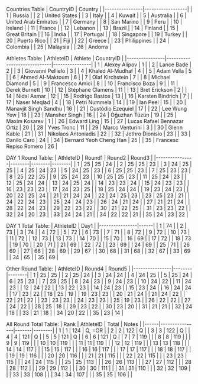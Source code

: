 Countries Table
| CountryID      | Country          |
|----------------|------------------|
| 1              | Russia           |
| 2              | United States    |
| 3              | Italy            |
| 4              | Kuwait           |
| 5              | Australia        |
| 6              | United Arab Emirates |
| 7              | Germany          |
| 8              | San Marino       |
| 9              | Peru             |
| 10             | Ireland          |
| 11             | France           |
| 12             | Lebanon          |
| 13             | Brazil           |
| 14             | Finland          |
| 15             | Great Britain    |
| 16             | India            |
| 17             | Portugal         |
| 18             | Singapore        |
| 19             | Turkey           |
| 20             | Puerto Rico      |
| 21             | Fiji             |
| 22             | Greece           |
| 23             | Philippines      |
| 24             | Colombia         |
| 25             | Malaysia         |
| 26             | Andorra          |


Athletes Table:
| AthleteID      | Athlete                     | CountryID      |
|----------------|-----------------------------|----------------|
| 1              | Alexey Alipov               | 1              |
| 2              | Lance Bade                  | 2              |
| 3              | Giovanni Pellielo           | 3              |
| 4              | Khaled Al-Mudhaf            | 4              |
| 5              | Adam Vella                  | 5              |
| 6              | Ahmed Al-Maktoum            | 6              |
| 7              | Olaf Kirchstein             | 7              |
| 8              | Michael Diamond             | 5              |
| 9              | Francesco Amici             | 8              |
| 10             | Francisco Boza              | 9              |
| 11             | Derek Burnett               | 10             |
| 12             | Stéphane Clamens            | 11             |
| 13             | Bret Erickson               | 2              |
| 14             | Nidal Asmar                 | 12             |
| 15             | Rodrigo Bastos              | 13             |
| 16             | Karsten Bindrich            | 7              |
| 17             | Naser Meqlad                | 4              |
| 18             | Petri Nummela               | 14             |
| 19             | Ian Peel                    | 15             |
| 20             | Manavjit Singh Sandhu       | 16             |
| 21             | Custódio Ezequiel           | 17             |
| 22             | Lee Wung Yew                | 18             |
| 23             | Mansher Singh               | 16             |
| 24             | Oğuzhan Tüzün               | 19             |
| 25             | Maxim Kosarev               | 1              |
| 26             | Edward Ling                 | 15             |
| 27             | Lucas Rafael Bennazar Ortiz | 20             |
| 28             | Yves Tronc                  | 11             |
| 29             | Marco Venturini             | 3              |
| 30             | Glenn Kable                 | 21             |
| 31             | Nikolaos Antoniadis         | 22             |
| 32             | Jethro Dionisio             | 23             |
| 33             | Danilo Caro                 | 24             |
| 34             | Bernard Yeoh Cheng Han      | 25             |
| 35             | Francesc Repiso Romero      | 26             |


DAY 1 Round Table:
| AthleteID      | Round1 | Round2 | Round3 |
|----------------|--------|--------|--------|
| 1              | 25     | 25     | 24     |
| 2              | 25     | 25     | 23     |
| 3              | 24     | 25     | 25     |
| 4              | 25     | 24     | 23     |
| 5              | 24     | 25     | 23     |
| 6              | 25     | 25     | 23     |
| 7              | 25     | 23     | 23     |
| 8              | 25     | 22     | 25     |
| 9              | 25     | 24     | 23     |
| 10             | 25     | 25     | 23     |
| 11             | 25     | 24     | 23     |
| 12             | 25     | 24     | 24     |
| 13             | 24     | 25     | 24     |
| 14             | 23     | 23     | 24     |
| 15             | 24     | 23     | 23     |
| 16             | 23     | 23     | 23     |
| 17             | 24     | 23     | 25     |
| 18             | 25     | 24     | 24     |
| 19             | 23     | 24     | 23     |
| 20             | 22     | 25     | 24     |
| 21             | 21     | 24     | 24     |
| 22             | 24     | 25     | 23     |
| 23             | 25     | 23     | 21     |
| 24             | 22     | 24     | 23     |
| 25             | 24     | 24     | 23     |
| 26             | 24     | 21     | 24     |
| 27             | 21     | 21     | 24     |
| 28             | 22     | 24     | 23     |
| 29             | 22     | 23     | 22     |
| 30             | 21     | 22     | 25     |
| 31             | 23     | 23     | 22     |
| 32             | 24     | 20     | 23     |
| 33             | 24     | 24     | 21     |
| 34             | 22     | 22     | 21     |
| 35             | 24     | 23     | 22     |


DAY 1 Total Table:
| AthleteID      | Day1 |
|----------------|------|
| 1              | 74   |
| 2              | 73   |
| 3              | 74   |
| 4              | 72   |
| 5              | 72   |
| 6              | 73   |
| 7              | 71   |
| 8              | 72   |
| 9              | 72   |
| 10             | 73   |
| 11             | 72   |
| 12             | 73   |
| 13             | 73   |
| 14             | 70   |
| 15             | 70   |
| 16             | 69   |
| 17             | 72   |
| 18             | 73   |
| 19             | 70   |
| 20             | 71   |
| 21             | 69   |
| 22             | 72   |
| 23             | 69   |
| 24             | 69   |
| 25             | 71   |
| 26             | 69   |
| 27             | 66   |
| 28             | 69   |
| 29             | 67   |
| 30             | 68   |
| 31             | 68   |
| 32             | 67   |
| 33             | 69   |
| 34             | 65   |
| 35             | 69   |


Other Round Table:
| AthleteID      | Round4 | Round5 |
|----------------|--------|--------|
| 1              | 25     | 25     |
| 2              | 25     | 24     |
| 3              | 24     | 24     |
| 4              | 24     | 25     |
| 5              | 25     | 24     |
| 6              | 25     | 23     |
| 7              | 23     | 25     |
| 8              | 24     | 23     |
| 9              | 24     | 23     |
| 10             | 24     | 22     |
| 11             | 24     | 23     |
| 12             | 24     | 22     |
| 13             | 22     | 23     |
| 14             | 24     | 23     |
| 15             | 23     | 24     |
| 16             | 24     | 24     |
| 17             | 23     | 22     |
| 18             | 25     | 19     |
| 19             | 23     | 23     |
| 20             | 21     | 24     |
| 21             | 24     | 22     |
| 22             | 21     | 22     |
| 23             | 23     | 23     |
| 24             | 23     | 23     |
| 25             | 19     | 23     |
| 26             | 22     | 22     |
| 27             | 24     | 22     |
| 28             | 25     | 18     |
| 29             | 23     | 22     |
| 30             | 23     | 20     |
| 31             | 21     | 21     |
| 32             | 24     | 18     |
| 33             | 21     | 18     |
| 34             | 20     | 22     |
| 35             | 23     | 14     |

All Round Total Table:
| Rank | AthleteID      | Total | Notes  |
|------|----------------|-------|--------|
| 1    | 1              | 124   | Q, =OR |
| 2    | 2              | 122   | Q      |
| 3    | 3              | 122   | Q      |
| 4    | 4              | 121   | Q      |
| 5    | 5              | 121   | Q      |
| 6    | 6              | 121   | Q      |
| 7    | 7              | 119   |        |
| 8    | 8              | 119   |        |
| 9    | 9              | 119   |        |
| 10   | 10             | 119   |        |
| 11   | 11             | 119   |        |
| 12   | 12             | 119   |        |
| 13   | 13             | 118   |        |
| 14   | 14             | 117   |        |
| 15   | 15             | 117   |        |
| 16   | 16             | 117   |        |
| 17   | 17             | 117   |        |
| 18   | 18             | 117   |        |
| 19   | 19             | 116   |        |
| 20   | 20             | 116   |        |
| 21   | 21             | 115   |        |
| 22   | 22             | 115   |        |
| 23   | 23             | 115   |        |
| 24   | 24             | 115   |        |
| 25   | 25             | 113   |        |
| 26   | 26             | 113   |        |
| 27   | 27             | 112   |        |
| 28   | 28             | 112   |        |
| 29   | 29             | 112   |        |
| 30   | 30             | 111   |        |
| 31   | 31             | 110   |        |
| 32   | 32             | 109   |        |
| 33   | 33             | 108   |        |
| 34   | 34             | 107   |        |
| 35   | 35             | 106   |        |